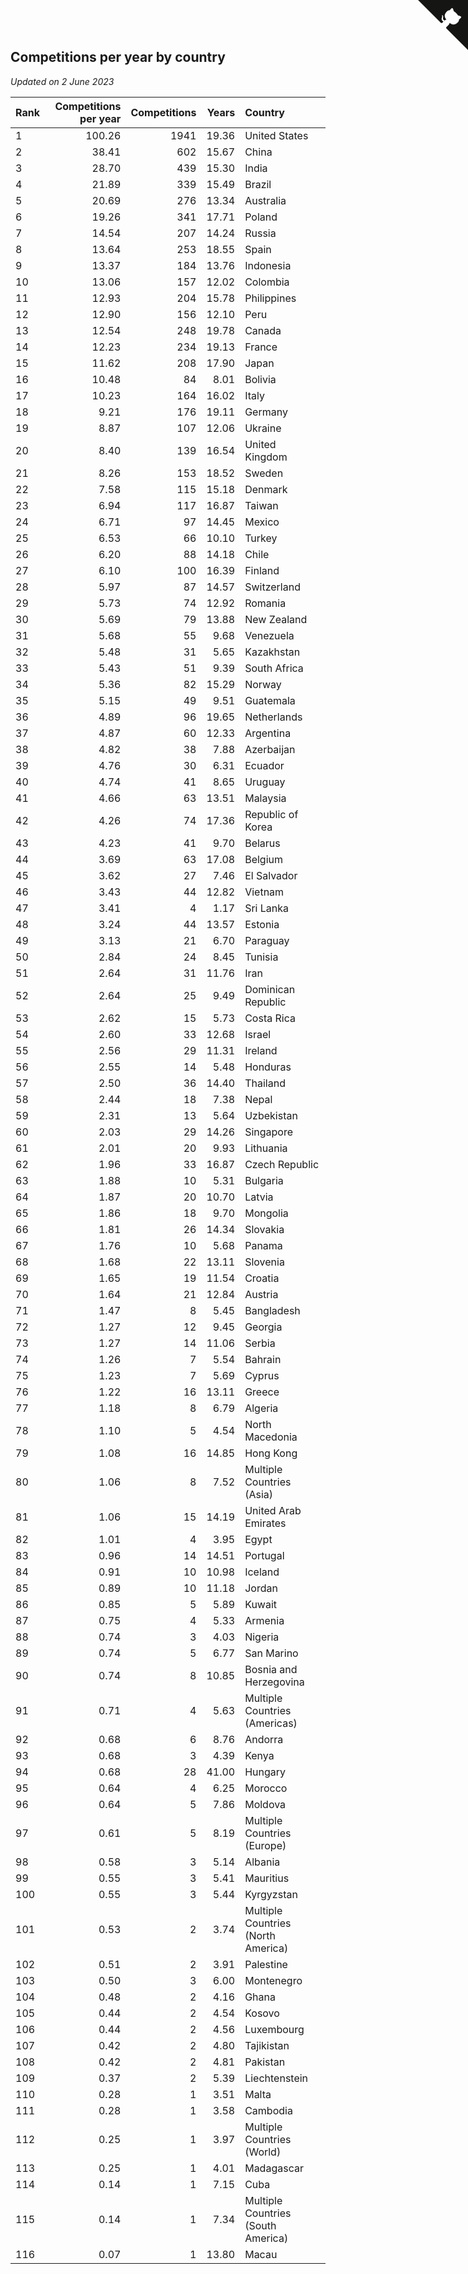 ## Competitions per year by country

*Updated on  2 June 2023*

| Rank | Competitions per year | Competitions | Years | Country |
| :--- | ---: | ---: | ---: | :--- |
| 1 | 100.26 | 1941 | 19.36 | United States |
| 2 | 38.41 | 602 | 15.67 | China |
| 3 | 28.70 | 439 | 15.30 | India |
| 4 | 21.89 | 339 | 15.49 | Brazil |
| 5 | 20.69 | 276 | 13.34 | Australia |
| 6 | 19.26 | 341 | 17.71 | Poland |
| 7 | 14.54 | 207 | 14.24 | Russia |
| 8 | 13.64 | 253 | 18.55 | Spain |
| 9 | 13.37 | 184 | 13.76 | Indonesia |
| 10 | 13.06 | 157 | 12.02 | Colombia |
| 11 | 12.93 | 204 | 15.78 | Philippines |
| 12 | 12.90 | 156 | 12.10 | Peru |
| 13 | 12.54 | 248 | 19.78 | Canada |
| 14 | 12.23 | 234 | 19.13 | France |
| 15 | 11.62 | 208 | 17.90 | Japan |
| 16 | 10.48 | 84 | 8.01 | Bolivia |
| 17 | 10.23 | 164 | 16.02 | Italy |
| 18 | 9.21 | 176 | 19.11 | Germany |
| 19 | 8.87 | 107 | 12.06 | Ukraine |
| 20 | 8.40 | 139 | 16.54 | United Kingdom |
| 21 | 8.26 | 153 | 18.52 | Sweden |
| 22 | 7.58 | 115 | 15.18 | Denmark |
| 23 | 6.94 | 117 | 16.87 | Taiwan |
| 24 | 6.71 | 97 | 14.45 | Mexico |
| 25 | 6.53 | 66 | 10.10 | Turkey |
| 26 | 6.20 | 88 | 14.18 | Chile |
| 27 | 6.10 | 100 | 16.39 | Finland |
| 28 | 5.97 | 87 | 14.57 | Switzerland |
| 29 | 5.73 | 74 | 12.92 | Romania |
| 30 | 5.69 | 79 | 13.88 | New Zealand |
| 31 | 5.68 | 55 | 9.68 | Venezuela |
| 32 | 5.48 | 31 | 5.65 | Kazakhstan |
| 33 | 5.43 | 51 | 9.39 | South Africa |
| 34 | 5.36 | 82 | 15.29 | Norway |
| 35 | 5.15 | 49 | 9.51 | Guatemala |
| 36 | 4.89 | 96 | 19.65 | Netherlands |
| 37 | 4.87 | 60 | 12.33 | Argentina |
| 38 | 4.82 | 38 | 7.88 | Azerbaijan |
| 39 | 4.76 | 30 | 6.31 | Ecuador |
| 40 | 4.74 | 41 | 8.65 | Uruguay |
| 41 | 4.66 | 63 | 13.51 | Malaysia |
| 42 | 4.26 | 74 | 17.36 | Republic of Korea |
| 43 | 4.23 | 41 | 9.70 | Belarus |
| 44 | 3.69 | 63 | 17.08 | Belgium |
| 45 | 3.62 | 27 | 7.46 | El Salvador |
| 46 | 3.43 | 44 | 12.82 | Vietnam |
| 47 | 3.41 | 4 | 1.17 | Sri Lanka |
| 48 | 3.24 | 44 | 13.57 | Estonia |
| 49 | 3.13 | 21 | 6.70 | Paraguay |
| 50 | 2.84 | 24 | 8.45 | Tunisia |
| 51 | 2.64 | 31 | 11.76 | Iran |
| 52 | 2.64 | 25 | 9.49 | Dominican Republic |
| 53 | 2.62 | 15 | 5.73 | Costa Rica |
| 54 | 2.60 | 33 | 12.68 | Israel |
| 55 | 2.56 | 29 | 11.31 | Ireland |
| 56 | 2.55 | 14 | 5.48 | Honduras |
| 57 | 2.50 | 36 | 14.40 | Thailand |
| 58 | 2.44 | 18 | 7.38 | Nepal |
| 59 | 2.31 | 13 | 5.64 | Uzbekistan |
| 60 | 2.03 | 29 | 14.26 | Singapore |
| 61 | 2.01 | 20 | 9.93 | Lithuania |
| 62 | 1.96 | 33 | 16.87 | Czech Republic |
| 63 | 1.88 | 10 | 5.31 | Bulgaria |
| 64 | 1.87 | 20 | 10.70 | Latvia |
| 65 | 1.86 | 18 | 9.70 | Mongolia |
| 66 | 1.81 | 26 | 14.34 | Slovakia |
| 67 | 1.76 | 10 | 5.68 | Panama |
| 68 | 1.68 | 22 | 13.11 | Slovenia |
| 69 | 1.65 | 19 | 11.54 | Croatia |
| 70 | 1.64 | 21 | 12.84 | Austria |
| 71 | 1.47 | 8 | 5.45 | Bangladesh |
| 72 | 1.27 | 12 | 9.45 | Georgia |
| 73 | 1.27 | 14 | 11.06 | Serbia |
| 74 | 1.26 | 7 | 5.54 | Bahrain |
| 75 | 1.23 | 7 | 5.69 | Cyprus |
| 76 | 1.22 | 16 | 13.11 | Greece |
| 77 | 1.18 | 8 | 6.79 | Algeria |
| 78 | 1.10 | 5 | 4.54 | North Macedonia |
| 79 | 1.08 | 16 | 14.85 | Hong Kong |
| 80 | 1.06 | 8 | 7.52 | Multiple Countries (Asia) |
| 81 | 1.06 | 15 | 14.19 | United Arab Emirates |
| 82 | 1.01 | 4 | 3.95 | Egypt |
| 83 | 0.96 | 14 | 14.51 | Portugal |
| 84 | 0.91 | 10 | 10.98 | Iceland |
| 85 | 0.89 | 10 | 11.18 | Jordan |
| 86 | 0.85 | 5 | 5.89 | Kuwait |
| 87 | 0.75 | 4 | 5.33 | Armenia |
| 88 | 0.74 | 3 | 4.03 | Nigeria |
| 89 | 0.74 | 5 | 6.77 | San Marino |
| 90 | 0.74 | 8 | 10.85 | Bosnia and Herzegovina |
| 91 | 0.71 | 4 | 5.63 | Multiple Countries (Americas) |
| 92 | 0.68 | 6 | 8.76 | Andorra |
| 93 | 0.68 | 3 | 4.39 | Kenya |
| 94 | 0.68 | 28 | 41.00 | Hungary |
| 95 | 0.64 | 4 | 6.25 | Morocco |
| 96 | 0.64 | 5 | 7.86 | Moldova |
| 97 | 0.61 | 5 | 8.19 | Multiple Countries (Europe) |
| 98 | 0.58 | 3 | 5.14 | Albania |
| 99 | 0.55 | 3 | 5.41 | Mauritius |
| 100 | 0.55 | 3 | 5.44 | Kyrgyzstan |
| 101 | 0.53 | 2 | 3.74 | Multiple Countries (North America) |
| 102 | 0.51 | 2 | 3.91 | Palestine |
| 103 | 0.50 | 3 | 6.00 | Montenegro |
| 104 | 0.48 | 2 | 4.16 | Ghana |
| 105 | 0.44 | 2 | 4.54 | Kosovo |
| 106 | 0.44 | 2 | 4.56 | Luxembourg |
| 107 | 0.42 | 2 | 4.80 | Tajikistan |
| 108 | 0.42 | 2 | 4.81 | Pakistan |
| 109 | 0.37 | 2 | 5.39 | Liechtenstein |
| 110 | 0.28 | 1 | 3.51 | Malta |
| 111 | 0.28 | 1 | 3.58 | Cambodia |
| 112 | 0.25 | 1 | 3.97 | Multiple Countries (World) |
| 113 | 0.25 | 1 | 4.01 | Madagascar |
| 114 | 0.14 | 1 | 7.15 | Cuba |
| 115 | 0.14 | 1 | 7.34 | Multiple Countries (South America) |
| 116 | 0.07 | 1 | 13.80 | Macau |


<a href="https://github.com/JustinTimeCuber/wca_statistics" class="github-corner" aria-label="View source on Github"><svg width="80" height="80" viewBox="0 0 250 250" style="fill:#151513; color:#fff; position: absolute; top: 0; border: 0; right: 0;" aria-hidden="true"><path d="M0,0 L115,115 L130,115 L142,142 L250,250 L250,0 Z"></path><path d="M128.3,109.0 C113.8,99.7 119.0,89.6 119.0,89.6 C122.0,82.7 120.5,78.6 120.5,78.6 C119.2,72.0 123.4,76.3 123.4,76.3 C127.3,80.9 125.5,87.3 125.5,87.3 C122.9,97.6 130.6,101.9 134.4,103.2" fill="currentColor" style="transform-origin: 130px 106px;" class="octo-arm"></path><path d="M115.0,115.0 C114.9,115.1 118.7,116.5 119.8,115.4 L133.7,101.6 C136.9,99.2 139.9,98.4 142.2,98.6 C133.8,88.0 127.5,74.4 143.8,58.0 C148.5,53.4 154.0,51.2 159.7,51.0 C160.3,49.4 163.2,43.6 171.4,40.1 C171.4,40.1 176.1,42.5 178.8,56.2 C183.1,58.6 187.2,61.8 190.9,65.4 C194.5,69.0 197.7,73.2 200.1,77.6 C213.8,80.2 216.3,84.9 216.3,84.9 C212.7,93.1 206.9,96.0 205.4,96.6 C205.1,102.4 203.0,107.8 198.3,112.5 C181.9,128.9 168.3,122.5 157.7,114.1 C157.9,116.9 156.7,120.9 152.7,124.9 L141.0,136.5 C139.8,137.7 141.6,141.9 141.8,141.8 Z" fill="currentColor" class="octo-body"></path></svg></a><style>.github-corner:hover .octo-arm{animation:octocat-wave 560ms ease-in-out}@keyframes octocat-wave{0%,100%{transform:rotate(0)}20%,60%{transform:rotate(-25deg)}40%,80%{transform:rotate(10deg)}}@media (max-width:500px){.github-corner:hover .octo-arm{animation:none}.github-corner .octo-arm{animation:octocat-wave 560ms ease-in-out}}</style>
